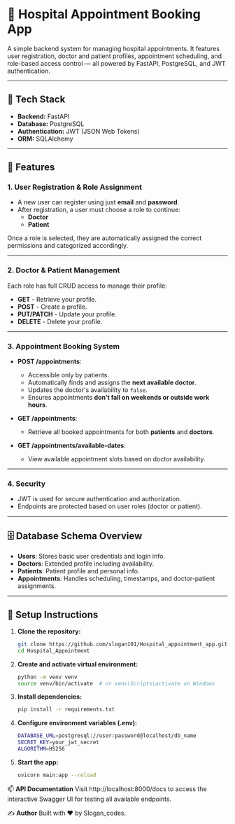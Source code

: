 # 🏥 Hospital Appointment Booking App

A simple backend system for managing hospital appointments. It features user registration, doctor and patient profiles, appointment scheduling, and role-based access control — all powered by FastAPI, PostgreSQL, and JWT authentication.

---

## 🔧 Tech Stack

- **Backend:** FastAPI
- **Database:** PostgreSQL
- **Authentication:** JWT (JSON Web Tokens)
- **ORM:** SQLAlchemy

---

## 📌 Features

### 1. User Registration & Role Assignment

- A new user can register using just **email** and **password**.
- After registration, a user must choose a role to continue:
  - **Doctor**
  - **Patient**

Once a role is selected, they are automatically assigned the correct permissions and categorized accordingly.

---

### 2. Doctor & Patient Management

Each role has full CRUD access to manage their profile:

- **GET** - Retrieve your profile.
- **POST** - Create a profile.
- **PUT/PATCH** - Update your profile.
- **DELETE** - Delete your profile.

---

### 3. Appointment Booking System

- **POST /appointments**:  
  - Accessible only by patients.
  - Automatically finds and assigns the **next available doctor**.
  - Updates the doctor's availability to `false`.
  - Ensures appointments **don’t fall on weekends or outside work hours**.

- **GET /appointments**:  
  - Retrieve all booked appointments for both **patients** and **doctors**.

- **GET /appointments/available-dates**:  
  - View available appointment slots based on doctor availability.

---

### 4. Security

- JWT is used for secure authentication and authorization.
- Endpoints are protected based on user roles (doctor or patient).

---

## 🗄️ Database Schema Overview

- **Users**: Stores basic user credentials and login info.
- **Doctors**: Extended profile including availability.
- **Patients**: Patient profile and personal info.
- **Appointments**: Handles scheduling, timestamps, and doctor-patient assignments.

---

## 🚀 Setup Instructions

1. **Clone the repository:**
   ```bash
   git clone https://github.com/slogan101/Hospital_appointment_app.git
   cd Hospital_Appointment

2. **Create and activate virtual environment:**
    ```bash
    python -m venv venv
    source venv/bin/activate  # or venv\Scripts\activate on Windows

3. **Install dependencies:**
    ```bash
    pip install -r requirements.txt

4. **Configure environment variables (.env):**
    ```bash
    DATABASE_URL=postgresql://user:password@localhost/db_name
    SECRET_KEY=your_jwt_secret
    ALGORITHM=HS256

5. **Start the app:**
    ```bash
    uvicorn main:app --reload

📫 **API Documentation**
    Visit http://localhost:8000/docs to access the interactive Swagger UI for testing all available endpoints.



✍️ **Author**
    Built with ❤️ by Slogan_codes.



